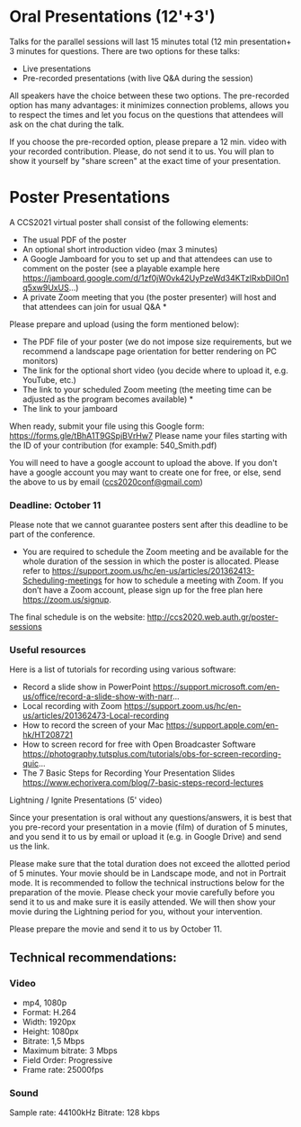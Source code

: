 # Oral Presentations (12'+3')

Talks for the parallel sessions will last 15 minutes total (12 min presentation+ 3 minutes for questions. There are two options for these talks:

- Live presentations
- Pre-recorded presentations (with live Q&A during the session)

All speakers have the choice between these two options.
The pre-recorded option has many advantages: it minimizes connection problems, allows you to respect the times and let you focus on the questions that attendees will ask on the chat during the talk.

If you choose the pre-recorded option, please prepare a 12 min. video with your recorded contribution. Please, do not send it to us. You will plan to show it yourself by "share screen" at the exact time of your presentation.

# Poster Presentations

A CCS2021 virtual poster shall consist of the following elements:
- The usual PDF of the poster
- An optional short introduction video (max 3 minutes)
- A Google Jamboard for you to set up and that attendees can use to comment on the poster (see a playable example here https://jamboard.google.com/d/1zf0jW0vk42UyPzeWd34KTzlRxbDiIOn1q5xw9UxUS...)
- A private Zoom meeting that you (the poster presenter) will host and that attendees can join for usual Q&A *

Please prepare and upload (using the form mentioned below):
- The PDF file of your poster (we do not impose size requirements, but we recommend a landscape page orientation for better rendering on PC monitors)
- The link for the optional short video (you decide where to upload it, e.g. YouTube, etc.)
- The link to your scheduled Zoom meeting (the meeting time can be adjusted as the program becomes available) *
- The link to your jamboard

When ready, submit your file using this Google form:
https://forms.gle/tBhA1T9GSpjBVrHw7
Please name your files starting with the ID of your contribution
(for example: 540_Smith.pdf)

You will need to have a google account to upload the above.
If you don't have a google account you may want to create one for free,
or else, send the above to us by email (ccs2020conf@gmail.com)

### Deadline: October 11

Please note that we cannot guarantee posters sent after this deadline to be part of the conference.

* You are required to schedule the Zoom meeting and be available for the whole duration of the session in which the poster is allocated.
Please refer to https://support.zoom.us/hc/en-us/articles/201362413-Scheduling-meetings for how to schedule a meeting with Zoom. If you don’t have a Zoom account, please sign up for the free plan here https://zoom.us/signup.

The final schedule is on the website: http://ccs2020.web.auth.gr/poster-sessions

### Useful resources 

Here is a list of tutorials for recording using various software:

- Record a slide show in PowerPoint
https://support.microsoft.com/en-us/office/record-a-slide-show-with-narr...
- Local recording with Zoom
https://support.zoom.us/hc/en-us/articles/201362473-Local-recording
- How to record the screen of your Mac
https://support.apple.com/en-hk/HT208721
- How to screen record for free with Open Broadcaster Software
https://photography.tutsplus.com/tutorials/obs-for-screen-recording-quic...
- The 7 Basic Steps for Recording Your Presentation Slides
https://www.echorivera.com/blog/7-basic-steps-record-lectures

Lightning / Ignite Presentations (5' video)

Since your presentation is oral without any questions/answers, it is best that you pre-record your presentation in a movie (film) of duration of 5 minutes, and you send it to us by email or upload it (e.g. in Google Drive) and send us the link.

Please make sure that the total duration does not exceed the allotted period of 5 minutes. Your movie should be in Landscape mode, and not in Portrait mode. It is recommended to follow the technical instructions below for the preparation of the movie. Please check your movie carefully before you send it to us and make sure it is easily attended. We will then show your movie during the Lightning period for you, without your intervention.

Please prepare the movie and send it to us by October 11.

## Technical recommendations:

### Video
- mp4, 1080p
- Format: Η.264
- Width: 1920px
- Height: 1080px
- Bitrate: 1,5 Mbps
- Maximum bitrate: 3 Mbps
- Field Order: Progressive
- Frame rate: 25000fps

### Sound
Sample rate: 44100kHz
Bitrate: 128 kbps
